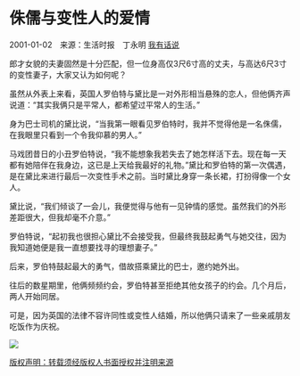 # 侏儒与变性人的爱情

2001-01-02　来源：生活时报　丁永明 [我有话说](#commentAnchor)

郎才女貌的夫妻固然是十分匹配，但一位身高仅3尺6寸高的丈夫，与高达6尺3寸的变性妻子，大家又认为如何呢？

虽然从外表上来看，英国人罗伯特与黛比是一对外形相当悬殊的恋人，但他俩齐声说道：“其实我俩只是平常人，都希望过平常人的生活。”

身为巴士司机的黛比说，“当我第一眼看见罗伯特时，我并不觉得他是一名侏儒，在我眼里只看到一个令我仰慕的男人。”

马戏团昔日的小丑罗伯特说，“我不能想象我若失去了她怎样活下去。现在每一天都有她陪伴在我身边，这已是上天给我最好的礼物。”黛比和罗伯特的第一次偶遇，是在黛比来进行最后一次变性手术之前。当时黛比身穿一条长裙，打扮得像一个女人。

黛比说，“我们倾谈了一会儿，我便觉得与他有一见钟情的感觉。虽然我们的外形差距很大，但我却毫不介意。”

罗伯特说，“起初我也很担心黛比不会接受我，但最终我鼓起勇气与她交往，因为我知道她便是我一直想要找寻的理想妻子。”

后来，罗伯特鼓起最大的勇气，借故搭乘黛比的巴士，邀约她外出。

往后的数星期里，他俩频频约会，罗伯特甚至拒绝其他女孩子的约会。几个月后，两人开始同居。

可是，因为英国的法律不容许同性或变性人结婚，所以他俩只请来了一些亲戚朋友吃饭作为庆祝。

![](https://ad.gmw.cn/content_banner/content_650x120_qrcodes.jpg)

[版权声明：转载须经版权人书面授权并注明来源](//www.gmw.cn/content/2011-02/14/content_1609313.htm)
<!-- tcd_original_link https://www.gmw.cn/01shsb/2001-01/02/GB/01%5E1575%5E0%5ESH8-221.htm -->
